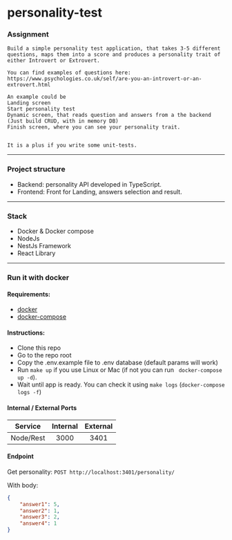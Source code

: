 # personality-test

### Assignment

```
Build a simple personality test application, that takes 3-5 different questions, maps them into a score and produces a personality trait of either Introvert or Extrovert.

You can find examples of questions here: https://www.psychologies.co.uk/self/are-you-an-introvert-or-an-extrovert.html

An example could be
Landing screen
Start personality test
Dynamic screen, that reads question and answers from a the backend (Just build CRUD, with in memory DB)
Finish screen, where you can see your personality trait.


It is a plus if you write some unit-tests.
```

---
### Project structure
- Backend: personality API developed in TypeScript.
- Frontend: Front for Landing, answers selection and result.

---
### Stack

* Docker & Docker compose
* NodeJs
* NestJs Framework
* React Library

---
### Run it with docker

#### Requirements:
* [docker](https://docs.docker.com/get-docker/)
* [docker-compose](https://docs.docker.com/compose/install/)

#### Instructions:
* Clone this repo
* Go to the repo root
* Copy the .env.example file to .env database (default params will work)
* Run ```make up``` if you use Linux or Mac (if not you can run ``` docker-compose up -d```).
* Wait until app is ready. You can check it using ```make logs``` (```docker-compose logs -f```)

#### Internal / External Ports

|  Service  | Internal | External |
|:---------:|:--------:|:--------:|
| Node/Rest |   3000   |   3401   |

#### Endpoint
Get personality: ```POST http://localhost:3401/personality/```

With body:
```json
{
    "answer1": 5,
    "answer2": 1,
    "answer3": 2,
    "answer4": 1
}
```